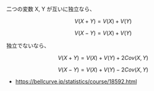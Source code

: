 二つの変数 X, Y が互いに独立なら、

$$
V(X + Y) = V(X) + V(Y)
$$

$$
V(X - Y) = V(X) + V(Y)
$$

独立でないなら、

$$
V(X + Y) = V(X) + V(Y) + 2Cov(X,Y)
$$

$$
V(X - Y) = V(X) + V(Y) - 2Cov(X,Y)
$$

- https://bellcurve.jp/statistics/course/18592.html

